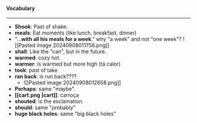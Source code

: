 #### Vocabulary
---

- **Shook**: Past of shake.
- **meals**: Eat moments (like lunch, breakfast, dinner)
- "...**with all his meals for a week**." why "a week" and not "one week"?
		![[Pasted image 20240908011756.png]]
- **shall**: Like the "can", but in the future.
- **warmed**: cozy hot.
- **warmer**: is warmed but more high (tá calor)
- **took**: past of take
- **ran back**: is run back????
	- ![[Pasted image 20240908012658.png]]
- **Perhaps**: same "maybe".
- **[[cart.png |cart]]**: carroça
- **shouted**: is the exclamation.
- **should**: same "probably"
- **huge black holes**: same "big black holes"